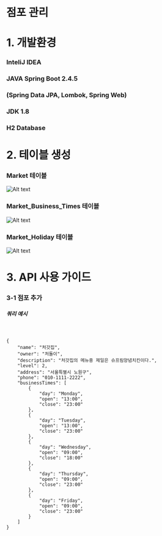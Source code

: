 점포 관리 
==========
# 1. 개발환경


### InteliJ IDEA 


### JAVA Spring Boot 2.4.5     
### (Spring Data JPA, Lombok, Spring Web)

 
### JDK 1.8
   
### H2 Database

# 2. 테이블 생성   

### Market 테이블 
![Alt text](https://imgdb.in/iDGn.png)   

### Market_Business_Times 테이블   
![Alt text](https://imgdb.in/iDGs.png)

### Market_Holiday 테이블
![Alt text](https://imgdb.in/iDGt.png)

# 3. API 사용 가이드   
### 3-1 점포 추가   
##### 쿼리 예시   
<pre>   
    <code>    
{
	"name": "처갓집",
	"owner": "처돌이",
	"description": "처갓집의 메뉴중 제일은 슈프림양념치킨이다.",
	"level": 2,
	"address": "서울특별시 노원구",
	"phone": "010-1111-2222",
	"businessTimes": [
		{
			"day": "Monday",
			"open": "13:00",
			"close": "23:00"
		},
		{
			"day": "Tuesday",
			"open": "13:00",
			"close": "23:00"
		},
		{
			"day": "Wednesday",
			"open": "09:00",
			"close": "18:00"
		},
		{
			"day": "Thursday",
			"open": "09:00",
			"close": "23:00"
		},
		{
			"day": "Friday",
			"open": "09:00",
			"close": "23:00"
		}
	]
}   
</code>    
</pre>
